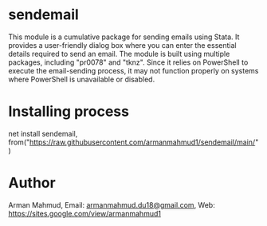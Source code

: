 # sendemail
This module is a cumulative package for sending emails using Stata. It provides a user-friendly dialog box where you can enter the essential details required to send an email. The module is built using multiple packages, including "pr0078" and "tknz". Since it relies on PowerShell to execute the email-sending process, it may not function properly on systems where PowerShell is unavailable or disabled.

# Installing process
net install sendemail, from("https://raw.githubusercontent.com/armanmahmud1/sendemail/main/")

# Author
Arman Mahmud, 
Email: armanmahmud.du18@gmail.com,
Web: https://sites.google.com/view/armanmahmud1
